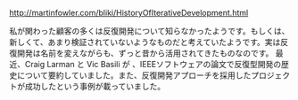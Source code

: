 http://martinfowler.com/bliki/HistoryOfIterativeDevelopment.html

私が関わった顧客の多くは反復開発について知らなかったようです。もしくは、新しくて、あまり検証されていないようなものだと考えていたようです。実は反復開発は名前を変えながらも、ずっと昔から活用されてきたものなのです。
最近、Craig Larman と Vic Basili が 、IEEEソフトウェアの論文で反復型開発の歴史について要約していました。また、反復開発アプローチを採用したプロジェクトが成功したという事例が載っていました。
